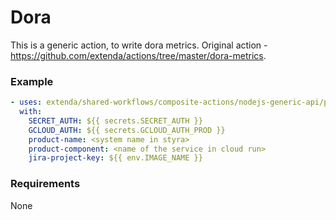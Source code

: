 # Dora

This is a generic action, to write dora metrics.
Original action - https://github.com/extenda/actions/tree/master/dora-metrics.

### Example

```yaml
- uses: extenda/shared-workflows/composite-actions/nodejs-generic-api/prod-deploy@master
  with: 
    SECRET_AUTH: ${{ secrets.SECRET_AUTH }}
    GCLOUD_AUTH: ${{ secrets.GCLOUD_AUTH_PROD }}
    product-name: <system name in styra>
    product-component: <name of the service in cloud run>
    jira-project-key: ${{ env.IMAGE_NAME }}
```
### Requirements
  
None
